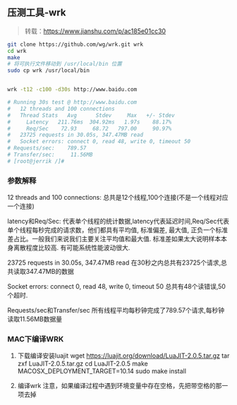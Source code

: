 ## 压测工具-wrk

> 转载：<https://www.jianshu.com/p/ac185e01cc30>

```sh
git clone https://github.com/wg/wrk.git wrk
cd wrk
make
# 将可执行文件移动到 /usr/local/bin 位置
sudo cp wrk /usr/local/bin


wrk -t12 -c100 -d30s http://www.baidu.com  

# Running 30s test @ http://www.baidu.com
#   12 threads and 100 connections
#   Thread Stats   Avg      Stdev     Max   +/- Stdev
#     Latency   211.76ms  304.92ms   1.97s    88.17%
#     Req/Sec    72.93     68.72   797.00     90.97%
#   23725 requests in 30.05s, 347.47MB read
#   Socket errors: connect 0, read 48, write 0, timeout 50
# Requests/sec:    789.57
# Transfer/sec:     11.56MB
# [root@jerrik /]# 
```

### 参数解释

12 threads and 100 connections:
总共是12个线程,100个连接(不是一个线程对应一个连接)

latency和Req/Sec:
代表单个线程的统计数据,latency代表延迟时间,Req/Sec代表单个线程每秒完成的请求数，他们都具有平均值, 标准偏差, 最大值, 正负一个标准差占比。一般我们来说我们主要关注平均值和最大值. 标准差如果太大说明样本本身离散程度比较高. 有可能系统性能波动很大.

23725 requests in 30.05s, 347.47MB read
在30秒之内总共有23725个请求,总共读取347.47MB的数据

Socket errors: connect 0, read 48, write 0, timeout 50
总共有48个读错误,50个超时.

Requests/sec和Transfer/sec
所有线程平均每秒钟完成了789.57个请求,每秒钟读取11.56MB数据量

### MAC下编译WRK

1. 下载编译安装luajit
wget <https://luajit.org/download/LuaJIT-2.0.5.tar.gz>
tar zxf LuaJIT-2.0.5.tar.gz
cd LuaJIT-2.0.5
make MACOSX_DEPLOYMENT_TARGET=10.14
sudo make install

2. 编译wrk
注意，如果编译过程中遇到环境变量中存在空格，先把带空格的那一项去掉
